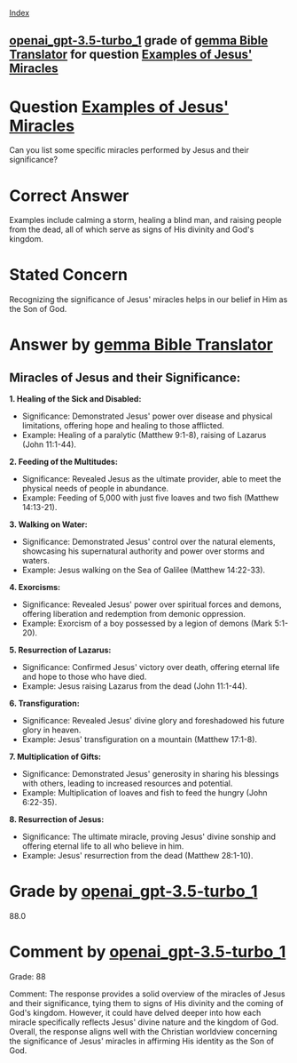 
[Index](../../../../index.md)
## [openai_gpt-3.5-turbo_1](../../../grading_models/openai_gpt-3.5-turbo_1.md) grade of [gemma Bible Translator](../../../answering_models/gemma_Bible_Translator.md) for question [Examples of Jesus' Miracles](../../../questions/Examples_of_Jesus__Miracles.md)

# Question [Examples of Jesus' Miracles](../../../questions/Examples_of_Jesus__Miracles.md)
Can you list some specific miracles performed by Jesus and their significance?

# Correct Answer
Examples include calming a storm, healing a blind man, and raising people from the dead, all of which serve as signs of His divinity and God's kingdom.

# Stated Concern
Recognizing the significance of Jesus' miracles helps in our belief in Him as the Son of God.

# Answer by [gemma Bible Translator](../../../answering_models/gemma_Bible_Translator.md)
## Miracles of Jesus and their Significance:

**1. Healing of the Sick and Disabled:**

* Significance: Demonstrated Jesus' power over disease and physical limitations, offering hope and healing to those afflicted.
* Example: Healing of a paralytic (Matthew 9:1-8), raising of Lazarus (John 11:1-44).

**2. Feeding of the Multitudes:**

* Significance: Revealed Jesus as the ultimate provider, able to meet the physical needs of people in abundance.
* Example: Feeding of 5,000 with just five loaves and two fish (Matthew 14:13-21).

**3. Walking on Water:**

* Significance: Demonstrated Jesus' control over the natural elements, showcasing his supernatural authority and power over storms and waters.
* Example: Jesus walking on the Sea of Galilee (Matthew 14:22-33).

**4. Exorcisms:**

* Significance: Revealed Jesus' power over spiritual forces and demons, offering liberation and redemption from demonic oppression.
* Example: Exorcism of a boy possessed by a legion of demons (Mark 5:1-20).

**5. Resurrection of Lazarus:**

* Significance: Confirmed Jesus' victory over death, offering eternal life and hope to those who have died.
* Example: Jesus raising Lazarus from the dead (John 11:1-44).

**6. Transfiguration:**

* Significance: Revealed Jesus' divine glory and foreshadowed his future glory in heaven.
* Example: Jesus' transfiguration on a mountain (Matthew 17:1-8).

**7. Multiplication of Gifts:**

* Significance: Demonstrated Jesus' generosity in sharing his blessings with others, leading to increased resources and potential.
* Example: Multiplication of loaves and fish to feed the hungry (John 6:22-35).

**8. Resurrection of Jesus:**

* Significance: The ultimate miracle, proving Jesus' divine sonship and offering eternal life to all who believe in him.
* Example: Jesus' resurrection from the dead (Matthew 28:1-10).

# Grade by [openai_gpt-3.5-turbo_1](../../../grading_models/openai_gpt-3.5-turbo_1.md)
88.0

# Comment by [openai_gpt-3.5-turbo_1](../../../grading_models/openai_gpt-3.5-turbo_1.md)
Grade: 88

Comment: The response provides a solid overview of the miracles of Jesus and their significance, tying them to signs of His divinity and the coming of God's kingdom. However, it could have delved deeper into how each miracle specifically reflects Jesus' divine nature and the kingdom of God. Overall, the response aligns well with the Christian worldview concerning the significance of Jesus' miracles in affirming His identity as the Son of God.

